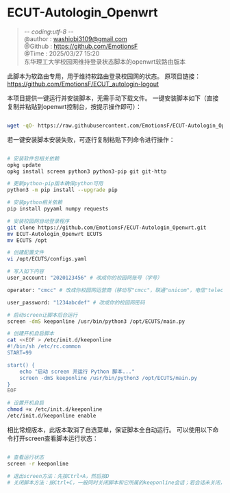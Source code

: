 # ECUT-Autologin_Openwrt
>-*- coding:utf-8 -*-</br>
> @author : washiobi3109@gmail.com</br>
> @Github : https://github.com/EmotionsF </br>
> @Time : 2025/03/27 15:20  </br>
东华理工大学校园网维持登录状态脚本的openwrt软路由版本

此脚本为软路由专用，用于维持软路由登录校园网的状态。
原项目链接：https://github.com/EmotionsF/ECUT_autologin-logout

本项目提供一键运行并安装脚本，无需手动下载文件。
一键安装脚本如下（直接复制并粘贴到openwrt控制台，按提示操作即可）：

```bash

wget -qO- https://raw.githubusercontent.com/EmotionsF/ECUT-Autologin_Openwrt/refs/heads/main/setup.sh | sh

```

若一键安装脚本安装失败，可逐行复制粘贴下列命令进行操作：

```bash

# 安装软件包相关依赖
opkg update
opkg install screen python3 python3-pip git git-http

# 更新python-pip版本确保python可用
python3 -m pip install --upgrade pip

# 安装python相关依赖
pip install pyyaml numpy requests

# 安装校园网自动登录程序
git clone https://github.com/EmotionsF/ECUT-Autologin_Openwrt.git
mv ECUT-Autologin_Openwrt ECUTS
mv ECUTS /opt

# 创建配置文件
vi /opt/ECUTS/configs.yaml

# 写入如下内容
user_account: "2020123456" # 改成你的校园网账号（学号）

operator: "cmcc" # 改成你校园网运营商（移动写"cmcc"，联通"unicom"，电信"telecom"）

user_password: "1234abcdef" # 改成你的校园网密码

# 启动screen让脚本后台运行
screen -dmS keeponline /usr/bin/python3 /opt/ECUTS/main.py

# 创建开机自启脚本
cat <<EOF > /etc/init.d/keeponline
#!/bin/sh /etc/rc.common
START=99

start() {
    echo "启动 screen 并运行 Python 脚本..."
    screen -dmS keeponline /usr/bin/python3 /opt/ECUTS/main.py
}
EOF

# 设置开机自启
chmod +x /etc/init.d/keeponline
/etc/init.d/keeponline enable

```

相比常规版本，此版本取消了自选菜单，保证脚本全自动运行。
可以使用以下命令打开screen查看脚本运行状态：

```bash

# 查看运行状态
screen -r keeponline

# 退出screen方法：先按Ctrl+A，然后按D
# 关闭脚本方法：按Ctrl+C，一般同时关闭脚本和它所属的keeponline会话；若会话未关闭，请输入exit回车。

```


